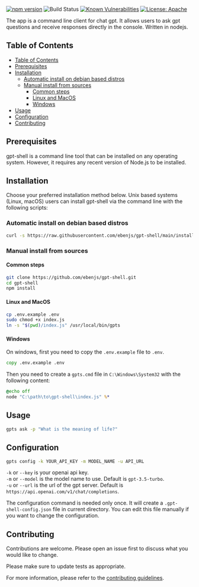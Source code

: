 <!-- Badges section here. -->

[![npm version](https://badge.fury.io/js/@ebenjs%2Fgpt-shell.svg)](https://badge.fury.io/js/@ebenjs%2Fgpt-shell)
![Build Status](https://github.com/ebenjs/gpt-shell/actions/workflows/node.js.yml/badge.svg?branch=develop)
[![Known Vulnerabilities](https://snyk.io/test/github/ebenjs/gpt-shell/badge.svg?targetFile=package.json)](https://snyk.io/test/github/ebenjs/gpt-shell?targetFile=package.json)
[![License: Apache](https://img.shields.io/badge/License-Apache-yellow.svg)](https://opensource.org/licenses/Apache-2.0)

<!-- Description section here. -->

The app is a command line client for chat gpt. It allows users to ask gpt questions and receive responses directly in the console. Written in nodejs.

<!-- Table of contents section here. -->

## Table of Contents

- [Table of Contents](#table-of-contents)
- [Prerequisites](#prerequisites)
- [Installation](#installation)
  - [Automatic install on debian based distros](#automatic-install-on-debian-based-distros)
  - [Manual install from sources](#manual-install-from-sources)
    - [Common steps](#common-steps)
    - [Linux and MacOS](#linux-and-macos)
    - [Windows](#windows)
- [Usage](#usage)
- [Configuration](#configuration)
- [Contributing](#contributing)

## Prerequisites

gpt-shell is a command line tool that can be installed on any operating system. However, it requires any recent version of Node.js to be installed.

<!-- Installation section here. -->

## Installation

Choose your preferred installation method below. Unix based systems (Linux, macOS) users can install gpt-shell via the command line with the following scripts:

### Automatic install on debian based distros

```bash
curl -s https://raw.githubusercontent.com/ebenjs/gpt-shell/main/install-scripts/install-script-deb.sh | sudo bash
```

### Manual install from sources

#### Common steps

```bash
git clone https://github.com/ebenjs/gpt-shell.git
cd gpt-shell
npm install
```

#### Linux and MacOS

```bash
cp .env.example .env
sudo chmod +x index.js
ln -s "$(pwd)/index.js" /usr/local/bin/gpts
```

#### Windows

On windows, first you need to copy the `.env.example` file to `.env`.

```cmd
copy .env.example .env
```

Then you need to create a `gpts.cmd` file in `C:\Windows\System32` with the following content:

```cmd
@echo off
node "C:\path\to\gpt-shell\index.js" %*
```

<!-- Usage section here. -->

## Usage

```bash
gpts ask -p "What is the meaning of life?"
```

## Configuration

```bash
gpts config -k YOUR_API_KEY -m MODEL_NAME -u API_URL
```

`-k` or `--key` is your openai api key.  
`-m` or `--model` is the model name to use. Default is `gpt-3.5-turbo`.  
`-u` or `--url` is the url of the gpt server. Default is `https://api.openai.com/v1/chat/completions`.

The configuration command is needed only once. It will create a `.gpt-shell-config.json` file in current directory. You can edit this file manually if you want to change the configuration.

<!-- Contributing section here. -->

## Contributing

Contributions are welcome. Please open an issue first to discuss what you would like to change.

Please make sure to update tests as appropriate.

For more information, please refer to the [contributing guidelines](./CONTRIBUTING.md).

